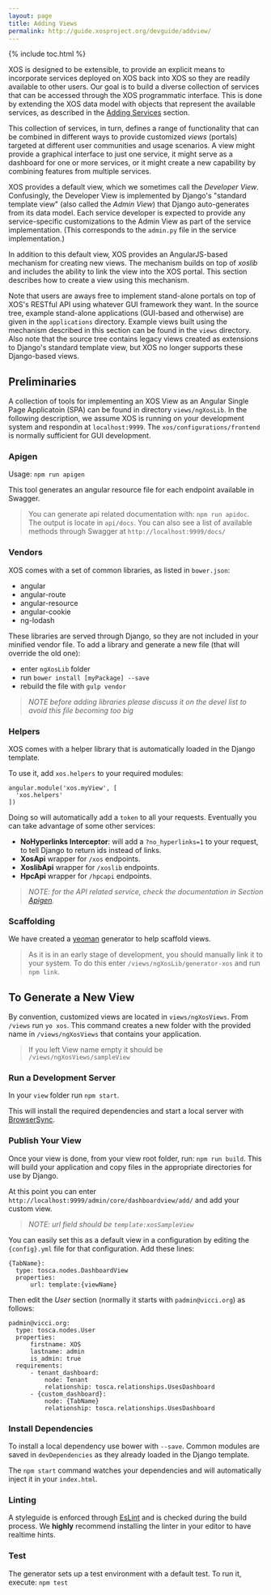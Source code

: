 ```yaml
---
layout: page
title: Adding Views
permalink: http://guide.xosproject.org/devguide/addview/
---
```

{% include toc.html %}

XOS is designed to be extensible, to provide an explicit means to
incorporate services deployed on XOS back into XOS so they are readily
available to other users. Our goal is to build a diverse collection of
services that can be accessed through the XOS programmatic
interface. This is done by extending the XOS data model with objects
that represent the available services, as described in the
[Adding Services](/devguide/addservice/) section.

This collection of services, in turn, defines a range of functionality
that can be combined in different ways to provide customized *views*
(portals) targeted at different user communities and usage scenarios.
A view might provide a graphical interface to just one  service, it
might serve as a dashboard for one or more services, or it might
create a new capability by combining features from multiple services.

XOS provides a default view, which we sometimes call the *Developer
View*. Confusingly, the Developer View is implemented by Django's
"standard template view" (also called the *Admin View*) that Django
auto-generates from its data model. Each service developer is expected
to provide any service-specific customizations to the Admin View as
part of the service implementation. (This corresponds to the
`admin.py` file in the service implementation.)

In addition to this default view, XOS provides an AngularJS-based
mechanism for creating new views. The mechanism builds on top of
*xoslib* and includes the ability to link the view into the XOS
portal. This section describes how to create a view using this
mechanism.

Note that users are aways free to implement stand-alone portals on
top of XOS's RESTful API using whatever GUI framework they want. In
the source tree, example stand-alone applications (GUI-based and
otherwise) are given in the `applications` directory. Example views
built using the mechanism described in this section can be found in
the `views` directory. Also note that the source tree contains legacy
views created as extensions to Django's standard template view, but
XOS no longer supports these Django-based views.

## Preliminaries

A collection of tools for implementing an XOS View as an Angular Single
Page Applicatoin (SPA) can be found in directory `views/ngXosLib`. In
the following description, we assume XOS is running on your
development system and respondin at `localhost:9999`. The
`xos/configurations/frontend` is normally sufficient for GUI
development. 

### Apigen

Usage: `npm run apigen`

This tool generates an angular resource file for each endpoint available in Swagger.

>You can generate api related documentation with: `npm run apidoc`. The output is locate in `api/docs`. You can also see a list of available methods through Swagger at `http://localhost:9999/docs/`

### Vendors

XOS comes with a set of common libraries, as listed in `bower.json`:
- angular
- angular-route
- angular-resource
- angular-cookie
- ng-lodash

These libraries are served through Django, so they are not included in
your minified vendor file. To add a library and generate a new file
(that will override the old one):

- enter `ngXosLib` folder
- run `bower install [myPackage] --save`
- rebuild the file with `gulp vendor`

>_NOTE before adding libraries please discuss it on the devel list to avoid this file becoming too big_

### Helpers

XOS comes with a helper library that is automatically loaded in the
Django template.

To use it, add `xos.helpers` to your required modules:

```
angular.module('xos.myView', [
  'xos.helpers'
])
```

Doing so will automatically add a `token` to all your requests.
Eventually you can take advantage of some other services:

- **NoHyperlinks Interceptor**: will add a `?no_hyperlinks=1` to your request, to tell Django to return ids instead of links.
- **XosApi** wrapper for `/xos` endpoints.
- **XoslibApi** wrapper for `/xoslib` endpoints.
- **HpcApi** wrapper for `/hpcapi` endpoints.

>_NOTE: for the API related service, check the documentation in Section [Apigen](#apigen)._

### Scaffolding

We have created a [yeoman](http://yeoman.io/) generator to help scaffold views.

>As it is in an early stage of development, you should manually link it to your system. To do this enter `/views/ngXosLib/generator-xos` and run `npm link`.

## To Generate a New View

By convention, customized views are located in `views/ngXosViews`.
From `/views` run `yo xos`. This command creates a new folder with
the provided name in `/views/ngXosViews` that contains your application.

>If you left View name empty it should be `/views/ngXosViews/sampleView`

### Run a Development Server

In your `view` folder run `npm start`.

This will install the required dependencies and start a local server
with [BrowserSync](http://www.browsersync.io/).

### Publish Your View

Once your view is done, from your view root folder, run: `npm run build`.
This will build your application and copy files in the appropriate
directories for use by Django.

At this point you can enter
`http://localhost:9999/admin/core/dashboardview/add/` and add your
custom view.

>_NOTE: url field should be `template:xosSampleView`_


You can easily set this as a default view in a configuration by
editing the `{config}.yml` file for that configuration. Add these
lines:

```
{TabName}:                                    
  type: tosca.nodes.DashboardView              
  properties:                                  
      url: template:{viewName}     
```

Then edit the _User_ section (normally it starts with
`padmin@vicci.org`) as follows:


```
padmin@vicci.org:                                          
  type: tosca.nodes.User                                   
  properties:                                              
      firstname: XOS                                       
      lastname: admin                                      
      is_admin: true                                       
  requirements:                                            
      - tenant_dashboard:                                  
          node: Tenant                                     
          relationship: tosca.relationships.UsesDashboard  
      - {custom_dashboard}:                              
          node: {TabName}                                 
          relationship: tosca.relationships.UsesDashboard  
```

### Install Dependencies

To install a local dependency use bower with `--save`. Common modules
are saved in `devDependencies` as they already loaded in the Django
template.

The `npm start` command watches your dependencies and will automatically inject it in your `index.html`.

### Linting

A styleguide is enforced through [EsLint](http://eslint.org/) and is
checked during the build process. We **highly** recommend installing
the linter in your editor to have realtime hints.

### Test

The generator sets up a test environment with a default test.
To run it, execute: `npm test`
